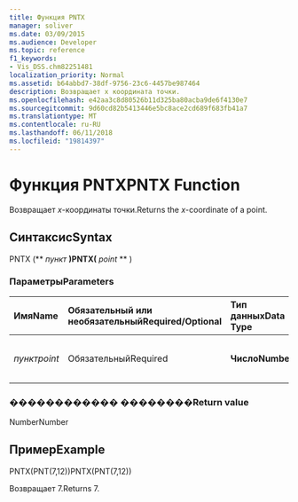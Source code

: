 ```yaml
---
title: Функция PNTX
manager: soliver
ms.date: 03/09/2015
ms.audience: Developer
ms.topic: reference
f1_keywords:
- Vis_DSS.chm82251481
localization_priority: Normal
ms.assetid: b64abbd7-38df-9756-23c6-4457be987464
description: Возвращает x координата точки.
ms.openlocfilehash: e42aa3c8d80526b11d325ba80acba9de6f4130e7
ms.sourcegitcommit: 9d60cd82b5413446e5bc8ace2cd689f683fb41a7
ms.translationtype: MT
ms.contentlocale: ru-RU
ms.lasthandoff: 06/11/2018
ms.locfileid: "19814397"
---
```

# <a name="pntx-function"></a><span data-ttu-id="05064-103">Функция PNTX</span><span class="sxs-lookup"><span data-stu-id="05064-103">PNTX Function</span></span>

<span data-ttu-id="05064-104">Возвращает _x_-координаты точки.</span><span class="sxs-lookup"><span data-stu-id="05064-104">Returns the  _x_-coordinate of a point.</span></span>
  
## <a name="syntax"></a><span data-ttu-id="05064-105">Синтаксис</span><span class="sxs-lookup"><span data-stu-id="05064-105">Syntax</span></span>

<span data-ttu-id="05064-106">PNTX (** *пункт* **)</span><span class="sxs-lookup"><span data-stu-id="05064-106">PNTX(** *point* ** )</span></span> 
  
### <a name="parameters"></a><span data-ttu-id="05064-107">Параметры</span><span class="sxs-lookup"><span data-stu-id="05064-107">Parameters</span></span>

|<span data-ttu-id="05064-108">**Имя**</span><span class="sxs-lookup"><span data-stu-id="05064-108">**Name**</span></span>|<span data-ttu-id="05064-109">**Обязательный или необязательный**</span><span class="sxs-lookup"><span data-stu-id="05064-109">**Required/Optional**</span></span>|<span data-ttu-id="05064-110">**Тип данных**</span><span class="sxs-lookup"><span data-stu-id="05064-110">**Data Type**</span></span>|<span data-ttu-id="05064-111">**Описание**</span><span class="sxs-lookup"><span data-stu-id="05064-111">**Description**</span></span>|
|:-----|:-----|:-----|:-----|
| <span data-ttu-id="05064-112">_пункт_</span><span class="sxs-lookup"><span data-stu-id="05064-112">_point_</span></span> <br/> |<span data-ttu-id="05064-113">Обязательный</span><span class="sxs-lookup"><span data-stu-id="05064-113">Required</span></span>  <br/> |<span data-ttu-id="05064-114">**Число**</span><span class="sxs-lookup"><span data-stu-id="05064-114">**Number**</span></span> <br/> |<span data-ttu-id="05064-115">_X_-координаты точки.</span><span class="sxs-lookup"><span data-stu-id="05064-115">The  _x_-coordinate of the point.</span></span>  <br/> |
   
### <a name="return-value"></a><span data-ttu-id="05064-116">������������ ��������</span><span class="sxs-lookup"><span data-stu-id="05064-116">Return value</span></span>

<span data-ttu-id="05064-117">Number</span><span class="sxs-lookup"><span data-stu-id="05064-117">Number</span></span>
  
## <a name="example"></a><span data-ttu-id="05064-118">Пример</span><span class="sxs-lookup"><span data-stu-id="05064-118">Example</span></span>

<span data-ttu-id="05064-119">PNTX(PNT(7,12))</span><span class="sxs-lookup"><span data-stu-id="05064-119">PNTX(PNT(7,12))</span></span> 
  
<span data-ttu-id="05064-120">Возвращает 7.</span><span class="sxs-lookup"><span data-stu-id="05064-120">Returns 7.</span></span> 
  

